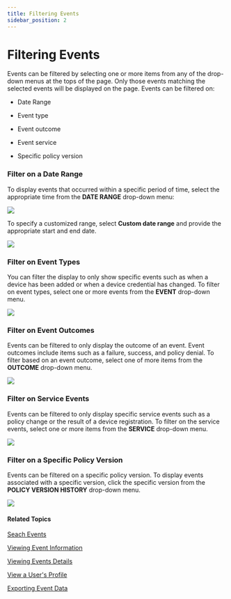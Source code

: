 ```yaml
---
title: Filtering Events
sidebar_position: 2
---    
```


Filtering Events
================

Events can be filtered by selecting one or more items from any of the drop-down menus at the tops of the page. Only those events matching the selected events will be displayed on the page. Events can be filtered on:

*   Date Range
    
*   Event type
    
*   Event outcome
    
*   Event service
    
*   Specific policy version
    

### Filter on a Date Range

To display events that occurred within a specific period of time, select the appropriate time from the **DATE RANGE** drop-down menu:

![](/images/admin/events/events_date_range.PNG)

To specify a customized range, select **Custom date range** and provide the appropriate start and end date.

![](/images/admin/events/events_custom_range.PNG)

### Filter on Event Types

You can filter the display to only show specific events such as when a device has been added or when a device credential has changed. To filter on event types, select one or more events from the **EVENT** drop-down menu.

![](/images/admin/events/events_select_events.PNG)

### Filter on Event Outcomes

Events can be filtered to only display the outcome of an event. Event outcomes include items such as a failure, success, and policy denial. To filter based on an event outcome, select one of more items from the **OUTCOME** drop-down menu.

![](/images/admin/events/events_select_outcome.PNG)

### Filter on Service Events

Events can be filtered to only display specific service events such as a policy change or the result of a device registration. To filter on the service events, select one or more items from the **SERVICE** drop-down menu.

![](/images/admin/events/events_service_enet.PNG)

### Filter on a Specific Policy Version

Events can be filtered on a specific policy version. To display events associated with a specific version, click the specific version from the **POLICY VERSION HISTORY** drop-down menu.

![](/images/admin/events/events_policy_version.PNG)

#### Related Topics

[Seach Events](/docs/secure-work/events/search-events)

[Viewing Event Information](/docs/secure-work/events/viewing-event-information)

[Viewing Events Details](/docs/secure-work/events/viewing-events-details)

[View a User's Profile](/docs/secure-work/events/view-user-profile)

[Exporting Event Data](/docs/secure-work/events/exporting-event-data)